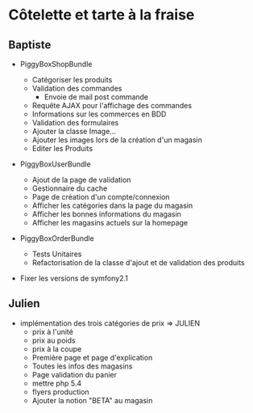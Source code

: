 # Côtelette et tarte à la fraise

## Baptiste

* PiggyBoxShopBundle
	* Catégoriser les produits
	* Validation des commandes
		* Envoie de mail post commande
	* Requête AJAX pour l'affichage des commandes
	* Informations sur les commerces en BDD
	* Validation des formulaires
	* Ajouter la classe Image...
	* Ajouter les images lors de la création d'un magasin
	* Editer les Produits

* PiggyBoxUserBundle
	* Ajout de la page de validation
	* Gestionnaire du cache
	* Page de création d'un compte/connexion
	* Afficher les catégories dans la page du magasin
	* Afficher les bonnes informations du magasin
	* Afficher les magasins actuels sur la homepage

* PiggyBoxOrderBundle
	* Tests Unitaires
	* Refactorisation de la classe d'ajout et de validation des produits

* Fixer les versions de symfony2.1

## Julien

* implémentation des trois catégories de prix => JULIEN
	* prix à l'unité
	* prix au poids
	* prix à la coupe
 	* Première page et page d'explication
	* Toutes les infos des magasins
	* Page validation du panier
	* mettre php 5.4
	* flyers production
	* Ajouter la notion "BETA" au magasin
